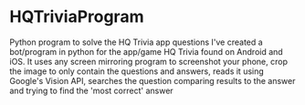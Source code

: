 # HQTriviaProgram
Python program to solve the HQ Trivia app questions
I've created a bot/program in python for the app/game HQ Trivia found on Android and iOS.
It uses any screen mirroring program to screenshot your phone, crop the image to only contain the questions and answers, 
reads it using Google's Vision API, searches the question comparing results to the answer and 
trying to find the 'most correct' answer

